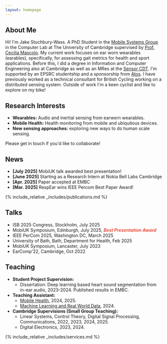 ```yaml
---
layout: homepage
---
```


## About Me

Hi! I'm Jake Stuchbury-Wass. A PhD Student in the [Mobile Systems Group](https://mobile-systems.cl.cam.ac.uk/) in the Computer Lab at The University of Cambridge supervised by [Prof. Cecilia Mascolo](https://www.cl.cam.ac.uk/~cm542/). My current work focuses on ear worn wearables (earables), specifically, for assessing gait metrics for health and sport applications. Before this, I did a degree in Information and Computer Engineering also at Cambridge as well as an MRes at the [Sensor CDT](https://cdt.sensors.cam.ac.uk/). I'm supported by an EPSRC studentship and a sponsorship from [Atos](https://atos.net/en/industries/healthcare-life-sciences). I have previously worked as a technical consultant for British Cycling working on a distributed sensing system. Outside of work I'm a keen cyclist and like to explore on my bike!

## Research Interests

- **Wearables:** Audio and inertial sensing from earworn wearables.
- **Mobile Health:** Health monitoring from mobile and ubiquitous devices.
- **New sensing approaches:** exploring new ways to do human scale sensing.

Please get in touch if you'd like to collaborate!

## News

- **[July 2025]** MobiUK talk awarded best presentation!
- **[June 2025]** Starting as a Research Intern at Nokia Bell Labs Cambridge
- **[Apr. 2025]** Paper accepted at EMBC
- **[Mar. 2025]** RespEar wins IEEE Percom Best Paper Award!

{% include_relative _includes/publications.md %}

## Talks

- ISB 2025 Congress, Stockholm, July 2025
- MobiUK Symposium, Edinburgh, July 2025, <strong> <i style="color:#e74d3c">Best Presentation Award</i></strong>
- IEEE PerCom 2025, Washington DC, March 2025
- University of Bath, Bath, Department for Health, Feb 2025
- MobiUK Symposium, Lancaster, July 2023
- EarComp'22, Cambridge, Oct 2022

## Teaching

- **Student Project Supervision:**
  - Dissertation: Deep learning based heart sound segmentation from in-ear audio, 2023-2024. Published results in EMBC.
- **Teaching Assistant:**
  - [Mobile Health](https://www.cl.cam.ac.uk/teaching/2425/MH/), 2024, 2025.
  - [Machine Learning and Real World Data](https://www.cl.cam.ac.uk/teaching/2425/MLRD/), 2024.
- **Cambridge Supervisions (Small Group Teaching):**
  - Linear Systems, Control Theory, Digital Signal Processing, Communications, 2022, 2023, 2024, 2025.
  - Digital Electronics, 2023, 2024.

{% include_relative _includes/services.md %}
